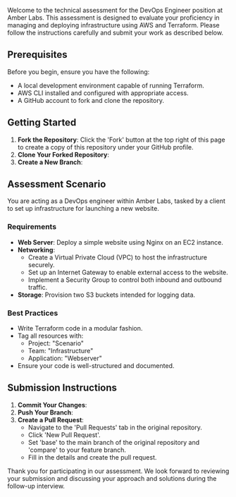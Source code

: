 Welcome to the technical assessment for the DevOps Engineer position at Amber Labs. This assessment is designed to evaluate your proficiency in managing and deploying infrastructure using AWS and Terraform. Please follow the instructions carefully and submit your work as described below.

## **Prerequisites**

Before you begin, ensure you have the following:

- A local development environment capable of running Terraform.
- AWS CLI installed and configured with appropriate access.
- A GitHub account to fork and clone the repository.

## **Getting Started**

1. **Fork the Repository**: Click the 'Fork' button at the top right of this page to create a copy of this repository under your GitHub profile.
2. **Clone Your Forked Repository**:
3. **Create a New Branch**:
    

## **Assessment Scenario**

You are acting as a DevOps engineer within Amber Labs, tasked by a client to set up infrastructure for launching a new website.

### **Requirements**

- **Web Server**: Deploy a simple website using Nginx on an EC2 instance.
- **Networking**:
    - Create a Virtual Private Cloud (VPC) to host the infrastructure securely.
    - Set up an Internet Gateway to enable external access to the website.
    - Implement a Security Group to control both inbound and outbound traffic.
- **Storage**: Provision two S3 buckets intended for logging data.

### **Best Practices**

- Write Terraform code in a modular fashion.
- Tag all resources with:
    - Project: "Scenario"
    - Team: "Infrastructure"
    - Application: "Webserver"
- Ensure your code is well-structured and documented.


## **Submission Instructions**

1. **Commit Your Changes**:
2. **Push Your Branch**:
3. **Create a Pull Request**:
    - Navigate to the 'Pull Requests' tab in the original repository.
    - Click 'New Pull Request'.
    - Set 'base' to the main branch of the original repository and 'compare' to your feature branch.
    - Fill in the details and create the pull request.

Thank you for participating in our assessment. We look forward to reviewing your submission and discussing your approach and solutions during the follow-up interview.

